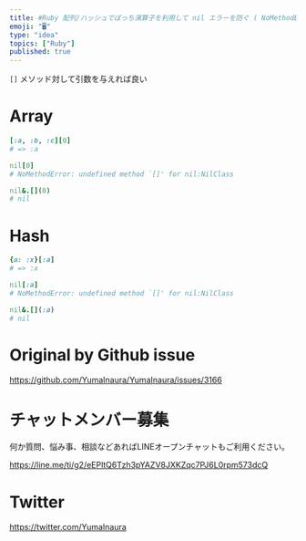 ```yaml
---
title: #Ruby 配列/ハッシュでぼっち演算子を利用して nil エラーを防ぐ ( NoMethodError: undefined method
emoji: "🖥"
type: "idea"
topics: ["Ruby"]
published: true
---
```


`[]` メソッド対して引数を与えれば良い


# Array

```rb
[:a, :b, :c][0]
# => :a

nil[0]
# NoMethodError: undefined method `[]' for nil:NilClass

nil&.[](0)
# nil
```


# Hash

```rb
{a: :x}[:a]
# => :x

nil[:a]
# NoMethodError: undefined method `[]' for nil:NilClass

nil&.[](:a)
# nil
```


# Original by Github issue

https://github.com/YumaInaura/YumaInaura/issues/3166











<!-- Update From Qiita API -->

# チャットメンバー募集


何か質問、悩み事、相談などあればLINEオープンチャットもご利用ください。

https://line.me/ti/g2/eEPltQ6Tzh3pYAZV8JXKZqc7PJ6L0rpm573dcQ





# Twitter


https://twitter.com/YumaInaura


<!-- Update From Qiita API -->


